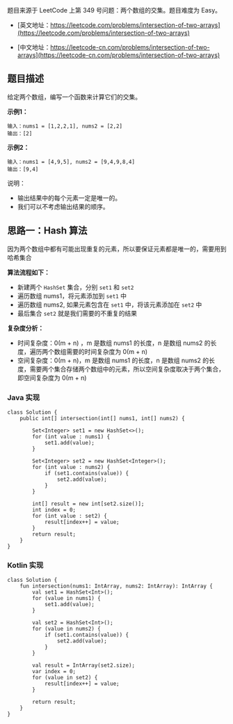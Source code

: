 题目来源于 LeetCode 上第 349 号问题：两个数组的交集。题目难度为 Easy。

* [英文地址：https://leetcode.com/problems/intersection-of-two-arrays](https://leetcode.com/problems/intersection-of-two-arrays)

* [中文地址：https://leetcode-cn.com/problems/intersection-of-two-arrays](https://leetcode-cn.com/problems/intersection-of-two-arrays)

## 题目描述
 
给定两个数组，编写一个函数来计算它们的交集。

**示例1：**

```
输入：nums1 = [1,2,2,1], nums2 = [2,2]
输出：[2]
```

**示例2：**

```
输入：nums1 = [4,9,5], nums2 = [9,4,9,8,4]
输出：[9,4]
```

说明：

* 输出结果中的每个元素一定是唯一的。
* 我们可以不考虑输出结果的顺序。

## 思路一：Hash 算法

因为两个数组中都有可能出现重复的元素，所以要保证元素都是唯一的，需要用到哈希集合

**算法流程如下：**

* 新建两个 `HashSet` 集合，分别 `set1` 和 `set2`
* 遍历数组 nums1，将元素添加到 `set1` 中
* 遍历数组 nums2, 如果元素包含在 `set1` 中，将该元素添加在 `set2` 中
* 最后集合 `set2` 就是我们需要的不重复的结果


**复杂度分析：**

* 时间复杂度：0(m + n) ，m 是数组 nums1 的长度，n 是数组 nums2 的长度，遍历两个数组需要的时间复杂度为 0(m + n)
* 空间复杂度：0(m + n)，m 是数组 nums1 的长度，n 是数组 nums2 的长度，需要两个集合存储两个数组中的元素，所以空间复杂度取决于两个集合，即空间复杂度为 0(m + n)

<!-- tabs:start -->

### **Java 实现**

```
class Solution {
    public int[] intersection(int[] nums1, int[] nums2) {

        Set<Integer> set1 = new HashSet<>();
        for (int value : nums1) {
            set1.add(value);
        }

        Set<Integer> set2 = new HashSet<Integer>();
        for (int value : nums2) {
            if (set1.contains(value)) {
                set2.add(value);
            }
        }

        int[] result = new int[set2.size()];
        int index = 0;
        for (int value : set2) {
            result[index++] = value;
        }
        return result;
    }
}
```

### **Kotlin 实现**


```
class Solution {
    fun intersection(nums1: IntArray, nums2: IntArray): IntArray {
        val set1 = HashSet<Int>();
        for (value in nums1) {
            set1.add(value);
        }

        val set2 = HashSet<Int>();
        for (value in nums2) {
            if (set1.contains(value)) {
                set2.add(value);
            }
        }

        val result = IntArray(set2.size);
        var index = 0;
        for (value in set2) {
            result[index++] = value;
        }

        return result;
    }
}
```


<!-- tabs:end -->


